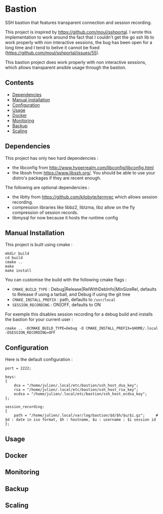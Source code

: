 # Bastion

SSH bastion that features transparent connection and session recording.

This project is inspired by https://github.com/moul/sshportal. I wrote this implementation to work around the fact that I couldn't get the go ssh lib
to work properly with non interactive sessions, the bug has been open for a long time and I tend to belive it cannot be fixed
(https://github.com/moul/sshportal/issues/55).

This bastion project does work properly with non interactive sessions, which allows transparent ansible usage through the bastion.

## Contents

- [Dependencies](#dependencies)
- [Manual installation](#manual-installation)
- [Configuration](#configuration)
- [Usage](#usage)
- [Docker](#docker)
- [Monitoring](#monitoring)
- [Backup](#backup)
- [Scaling](#scaling)

## Dependencies

This project has only two hard dependencies :
- the libconfig from http://www.hyperrealm.com/libconfig/libconfig.html
- the libssh from https://www.libssh.org/. You should be able to use your distro's packages if they are recent enough.

The following are optional dependencies :
- the libtty from https://github.com/kilobyte/termrec which allows session recording.
- compression libraries like libbz2, liblzma, libz allow on the fly compression of session records.
- libmysql for now because it hosts the runtime config

## Manual Installation

This project is built using cmake :
```
mkdir build
cd build
cmake ..
make
make install
```

You can customise the build with the following cmake flags :

- `CMAKE_BUILD_TYPE` : Debug|Release|RelWithDebInfo|MinSizeRel, defaults to Release if using a tarball, and Debug if using the git tree
- `CMAKE_INSTALL_PREFIX` : path, defaults to `/usr/local`
- `SESSION_RECORDING` : ON|OFF, defaults to ON

For exemple this disables session recording for a debug build and installs the bastion for your current user :

`cmake .. -DCMAKE_BUILD_TYPE=Debug -D CMAKE_INSTALL_PREFIX=$HOME/.local -DSESSION_RECORDING=OFF`

## Configuration

Here is the default configuration :
```
port = 2222;

keys:
{
    dsa = "/home/julien/.local/etc/bastion/ssh_host_dsa_key";
    rsa = "/home/julien/.local/etc/bastion/ssh_host_rsa_key";
    ecdsa = "/home/julien/.local/etc/bastion/ssh_host_ecdsa_key";
};

session_recording:
{
    path = "/home/julien/.local/var/log/bastion/$d/$h/$u/$i.gz";     # $d : date in iso format, $h : hostname, $u : username : $i session id
};
```

## Usage

## Docker

## Monitoring

## Backup

## Scaling
